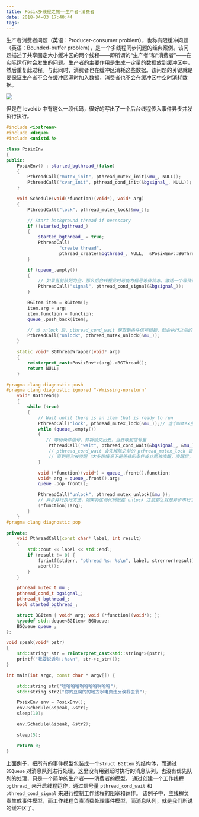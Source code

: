```yaml
---
title: Posix多线程之旅——生产者-消费者 
date: 2018-04-03 17:40:44
tags:
---
```


生产者消费者问题（英语：Producer-consumer problem），也称有限缓冲问题（英语：Bounded-buffer problem），是一个多线程同步问题的经典案例。该问题描述了共享固定大小缓冲区的两个线程——即所谓的“生产者”和“消费者”——在实际运行时会发生的问题。生产者的主要作用是生成一定量的数据放到缓冲区中，然后重复此过程。与此同时，消费者也在缓冲区消耗这些数据。该问题的关键就是要保证生产者不会在缓冲区满时加入数据，消费者也不会在缓冲区中空时消耗数据。

<!-- more -->

![](/images/posix-producer-consumer-problem/problem.jpg)
 
但是在 leveldb 中有这么一段代码，很好的写出了一个后台线程传入事件异步并发执行执行。
```cpp
#include <iostream>
#include <deque>
#include <unistd.h>

class PosixEnv
{
public:
    PosixEnv() : started_bgthread_(false)
    {
        PthreadCall("mutex_init", pthread_mutex_init(&mu_, NULL));
        PthreadCall("cvar_init", pthread_cond_init(&bgsignal_, NULL));
    }

    void Schedule(void(*function)(void*), void* arg)
    {
        PthreadCall("lock", pthread_mutex_lock(&mu_));

        // Start background thread if necessary
        if (!started_bgthread_)
        {
            started_bgthread_ = true;
            PthreadCall(
                    "create thread",
                    pthread_create(&bgthread_, NULL,  &PosixEnv::BGThreadWrapper, this));
        }

        if (queue_.empty())
        {
            // 如果当前队列为空，那么后台线程此时可能为信号等待状态，激活一个等待该条件的线程
            PthreadCall("signal", pthread_cond_signal(&bgsignal_));
        }

        BGItem item = BGItem();
        item.arg = arg;
        item.function = function;
        queue_.push_back(item);

        // 当 unlock 后，pthread_cond_wait 获取到条件信号和锁，就会执行之后的代码
        PthreadCall("unlock", pthread_mutex_unlock(&mu_));
    }

    static void* BGThreadWrapper(void* arg)
    {
        reinterpret_cast<PosixEnv*>(arg)->BGThread();
        return NULL;
    }

#pragma clang diagnostic push
#pragma clang diagnostic ignored "-Wmissing-noreturn"
    void* BGThread()
    {
        while (true)
        {
            // Wait until there is an item that is ready to run
            PthreadCall("lock", pthread_mutex_lock(&mu_));// 这个mutex主要是用来保证 pthread_cond_wait的并发性
            while (queue_.empty())
            {
               // 等待条件信号，并将锁交出去，当获取到信号量
                PthreadCall("wait", pthread_cond_wait(&bgsignal_, &mu_));
                // pthread_cond_wait 会先解除之前的 pthread_mutex_lock 锁定的 mtx，然后阻塞在等待对列里休眠，
                // 直到再次被唤醒（大多数情况下是等待的条件成立而被唤醒，唤醒后，该进程会先锁定先 pthread_mutex_lock(&mtx);
            }

            void (*function)(void*) = queue_.front().function;
            void* arg = queue_.front().arg;
            queue_.pop_front();

            PthreadCall("unlock", pthread_mutex_unlock(&mu_));
            // 异步并行执行方法，如果将这句代码放在 unlock 之前那么就是异步串行了
            (*function)(arg);
        }
    }
#pragma clang diagnostic pop

private:
    void PthreadCall(const char* label, int result)
    {
        std::cout << label << std::endl;
        if (result != 0) {
            fprintf(stderr, "pthread %s: %s\n", label, strerror(result));
            abort();
        }
    }

    pthread_mutex_t mu_;
    pthread_cond_t bgsignal_;
    pthread_t bgthread_;
    bool started_bgthread_;

    struct BGItem { void* arg; void (*function)(void*); };
    typedef std::deque<BGItem> BGQueue;
    BGQueue queue_;
};

void speak(void* pstr)
{
    std::string* str = reinterpret_cast<std::string*>(pstr);
    printf("我要说话啦：%s\n", str->c_str());
}

int main(int argc, const char * argv[]) {

    std::string str("哇哈哈哈啊哈哈哈啊哈哈");
    std::string str2("你的豆腐的的地方水电费违反诶我去翁");

    PosixEnv env = PosixEnv();
    env.Schedule(&speak, &str);
    sleep(10);

    env.Schedule(&speak, &str2);

    sleep(5);

    return 0;
}
```

上面例子，把所有的事件模型包装成一个`struct BGItem` 的结构体，而通过 `BGQueue` 对消息队列进行处理，这里没有用到延时执行的消息队列，也没有优先队列的处理，只是一个简单的生产者——消费者的模型。
通过创建一个工作线程 `bgthread_` 来开启线程运作，通过信号量 `pthread_cond_wait` 和 `pthread_cond_signal` 来进行控制工作线程的阻塞和运作。
该例子中，主线程负责生成事件模型，而工作线程负责消费处理事件模型，而消息队列，就是我们所说的缓冲区了。


